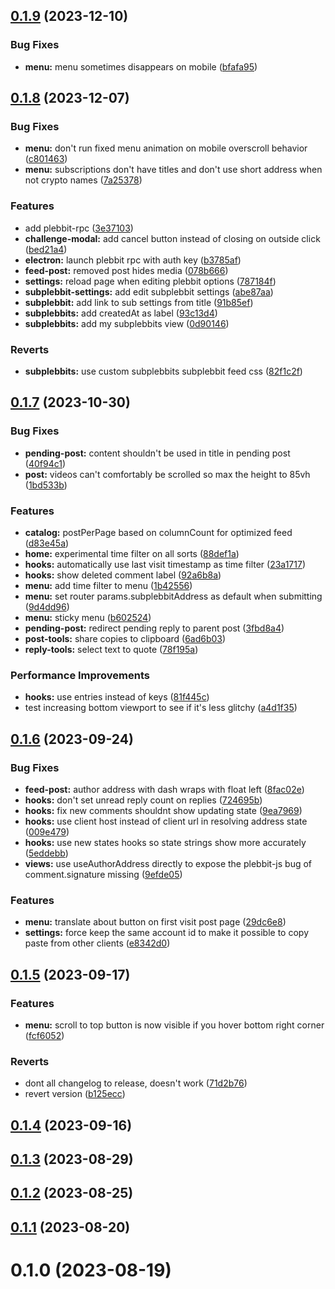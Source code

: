 ## [0.1.9](https://github.com/plebbit/plebones/compare/v0.1.8...v0.1.9) (2023-12-10)


### Bug Fixes

* **menu:** menu sometimes disappears on mobile ([bfafa95](https://github.com/plebbit/plebones/commit/bfafa95b3878c45d4194762e0fb04d67b5d0fbda))



## [0.1.8](https://github.com/plebbit/plebones/compare/v0.1.7...v0.1.8) (2023-12-07)


### Bug Fixes

* **menu:** don't run fixed menu animation on mobile overscroll behavior ([c801463](https://github.com/plebbit/plebones/commit/c801463ba280c2c4f3c2a173cd2269b00eefffde))
* **menu:** subscriptions don't have titles and don't use short address when not crypto names ([7a25378](https://github.com/plebbit/plebones/commit/7a25378d974009018558a31cf4a5495aec7d978a))


### Features

* add plebbit-rpc ([3e37103](https://github.com/plebbit/plebones/commit/3e37103cbfbeec4494c5d1700cf69a72828ecf3f))
* **challenge-modal:** add cancel button instead of closing on outside click ([bed21a4](https://github.com/plebbit/plebones/commit/bed21a4c0be252a6bbe8cc16314833bd2d31a72b))
* **electron:** launch plebbit rpc with auth key ([b3785af](https://github.com/plebbit/plebones/commit/b3785afbed1ddde742e7488ec15fab8f61f6a911))
* **feed-post:** removed post hides media ([078b666](https://github.com/plebbit/plebones/commit/078b666568be9d2ea7c08d28e0e575522c5a30bc))
* **settings:** reload page when editing plebbit options ([787184f](https://github.com/plebbit/plebones/commit/787184f5e19294c475bfa1e29f10f3e3b311e9ff))
* **subplebbit-settings:** add edit subplebbit settings ([abe87aa](https://github.com/plebbit/plebones/commit/abe87aa3159b3d559775d3a4abfac4f416658e42))
* **subplebbit:** add link to sub settings from title ([91b85ef](https://github.com/plebbit/plebones/commit/91b85ef4a3931a6002b8d45c9748a6b4c605ecda))
* **subplebbits:** add createdAt as label ([93c13d4](https://github.com/plebbit/plebones/commit/93c13d4e7897d356a14c15e9dfc45a93a1559024))
* **subplebbits:** add my subplebbits view ([0d90146](https://github.com/plebbit/plebones/commit/0d901465c12203ecd5a978c64a837cc6d1348d56))


### Reverts

* **subplebbits:** use custom subplebbits subplebbit feed css ([82f1c2f](https://github.com/plebbit/plebones/commit/82f1c2ffd575a33b6ebb372e71658fa90752bb14))



## [0.1.7](https://github.com/plebbit/plebones/compare/v0.1.6...v0.1.7) (2023-10-30)


### Bug Fixes

* **pending-post:** content shouldn't be used in title in pending post ([40f94c1](https://github.com/plebbit/plebones/commit/40f94c17062f99d46a5aafe122fd2223a45388ed))
* **post:** videos can't comfortably be scrolled so max the height to 85vh ([1bd533b](https://github.com/plebbit/plebones/commit/1bd533b9e2c08d1fdf4015f48106ab33f71e9aee))


### Features

* **catalog:** postPerPage based on columnCount for optimized feed ([d83e45a](https://github.com/plebbit/plebones/commit/d83e45a2241f3842ea99d4afb1ddcc3ba796e784))
* **home:** experimental time filter on all sorts ([88def1a](https://github.com/plebbit/plebones/commit/88def1affcc1521c5ad60fdd061f0e14314dbd77))
* **hooks:** automatically use last visit timestamp as time filter ([23a1717](https://github.com/plebbit/plebones/commit/23a1717daf99857b5023edd85561d88778a8f69f))
* **hooks:** show deleted comment label ([92a6b8a](https://github.com/plebbit/plebones/commit/92a6b8a533792a3004c34a42223ce26b52085673))
* **menu:** add time filter to menu ([1b42556](https://github.com/plebbit/plebones/commit/1b4255662e902caa0d81e8796ec2b707379f37af))
* **menu:** set router params.subplebbitAddress as default when submitting ([9d4dd96](https://github.com/plebbit/plebones/commit/9d4dd96340c5aedecb60f901c38efe7eb74e4d8b))
* **menu:** sticky menu ([b602524](https://github.com/plebbit/plebones/commit/b602524ec73af9d2e45fd9fc70dd733679765bef))
* **pending-post:** redirect pending reply to parent post ([3fbd8a4](https://github.com/plebbit/plebones/commit/3fbd8a4d84d6ce4294ca6f3aedd7e80e9e9ffa32))
* **post-tools:** share copies to clipboard ([6ad6b03](https://github.com/plebbit/plebones/commit/6ad6b03f5973a9cf3901a92c6622f4d8842e8f88))
* **reply-tools:** select text to quote ([78f195a](https://github.com/plebbit/plebones/commit/78f195aae5aa41a170c0fa6699096d8c9298afc2))


### Performance Improvements

* **hooks:** use entries instead of keys ([81f445c](https://github.com/plebbit/plebones/commit/81f445c1a7d7e5cc2718aa239d52aaeb621db32e))
* test increasing bottom viewport to see if it's less glitchy ([a4d1f35](https://github.com/plebbit/plebones/commit/a4d1f350198e5413ba76b318a7fc4281c16dc09b))



## [0.1.6](https://github.com/plebbit/plebones/compare/v0.1.5...v0.1.6) (2023-09-24)


### Bug Fixes

* **feed-post:** author address with dash wraps with float left ([8fac02e](https://github.com/plebbit/plebones/commit/8fac02ee557eabed834be422ab2c42dcdf81f935))
* **hooks:** don't set unread reply count on replies ([724695b](https://github.com/plebbit/plebones/commit/724695b013d525e32668b9e7c540e991cd7ee11d))
* **hooks:** fix new comments shouldnt show updating state ([9ea7969](https://github.com/plebbit/plebones/commit/9ea796941a364c823c6a62fd80c3a34af9985f9c))
* **hooks:** use client host instead of client url in resolving address state ([009e479](https://github.com/plebbit/plebones/commit/009e479c1bfed3e0817688c112d1c8e45e4879ce))
* **hooks:** use new states hooks so state strings show more accurately ([5eddebb](https://github.com/plebbit/plebones/commit/5eddebb5e822657856e6bea7361385791f802da3))
* **views:** use useAuthorAddress directly to expose the plebbit-js bug of comment.signature missing ([9efde05](https://github.com/plebbit/plebones/commit/9efde05e527f934e58e924c026c70880ac13eaf3))


### Features

* **menu:** translate about button on first visit post page ([29dc6e8](https://github.com/plebbit/plebones/commit/29dc6e8459a8a571eb585d82ecf7de290dc43743))
* **settings:** force keep the same account id to make it possible to copy paste from other clients ([e8342d0](https://github.com/plebbit/plebones/commit/e8342d0b7b0d6c9ca348aa77d90b7397ff89cb7d))



## [0.1.5](https://github.com/plebbit/plebones/compare/v0.1.4...v0.1.5) (2023-09-17)


### Features

* **menu:** scroll to top button is now visible if you hover bottom right corner ([fcf6052](https://github.com/plebbit/plebones/commit/fcf60522cbbb37ae54f345a8796fa5393f6d1ace))


### Reverts

* dont all changelog to release, doesn't work ([71d2b76](https://github.com/plebbit/plebones/commit/71d2b7650425dab80e0e45f63db921408e3bc191))
* revert version ([b125ecc](https://github.com/plebbit/plebones/commit/b125ecc8139b84b29a0d348c377ee2c947e0014e))



## [0.1.4](https://github.com/plebbit/plebones/compare/v0.1.3...v0.1.4) (2023-09-16)



## [0.1.3](https://github.com/plebbit/plebones/compare/v0.1.2...v0.1.3) (2023-08-29)



## [0.1.2](https://github.com/plebbit/plebones/compare/v0.1.1...v0.1.2) (2023-08-25)



## [0.1.1](https://github.com/plebbit/plebones/compare/v0.1.0...v0.1.1) (2023-08-20)



# 0.1.0 (2023-08-19)



